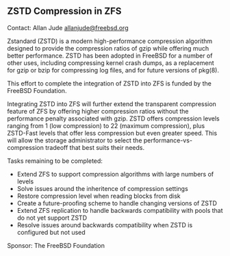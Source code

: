 ## ZSTD Compression in ZFS ##

Contact: Allan Jude <allanjude@freebsd.org>  

Zstandard (ZSTD) is a modern high-performance compression
algorithm designed to provide the compression ratios of gzip
while offering much better performance. ZSTD has been adopted
in FreeBSD for a number of other uses, including compressing
kernel crash dumps, as a replacement for gzip or bzip for
compressing log files, and for future versions of pkg(8).

This effort to complete the integration of ZSTD into ZFS is
funded by the FreeBSD Foundation.

Integrating ZSTD into ZFS will further extend the transparent
compression feature of ZFS by offering higher compression
ratios without the performance penalty associated with gzip.
ZSTD offers compression levels ranging from 1 (low compression)
to 22 (maximum compression), plus ZSTD-Fast levels that offer
less compression but even greater speed. This will allow the
storage administrator to select the performance-vs-compression
tradeoff that best suits their needs.

Tasks remaining to be completed:

  * Extend ZFS to support compression algorithms with large numbers of levels
  * Solve issues around the inheritence of compression settings
  * Restore compression level when reading blocks from disk
  * Create a future-proofing scheme to handle changing versions of ZSTD
  * Extend ZFS replication to handle backwards compatibility with pools that do not yet support ZSTD
  * Resolve issues around backwards compatibility when ZSTD is configured but not used

Sponsor: The FreeBSD Foundation  
